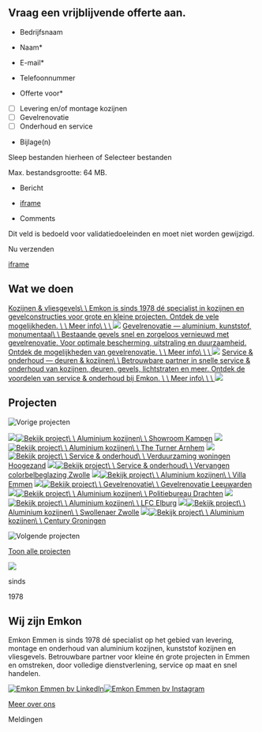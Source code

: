 ## Vraag een vrijblijvende offerte aan.

- Bedrijfsnaam

- Naam\*

- E-mail\*

- Telefoonnummer

- Offerte voor\*


- [ ] Levering en/of montage kozijnen
- [ ] Gevelrenovatie
- [ ] Onderhoud en service

- Bijlage(n)




Sleep bestanden hierheen of Selecteer bestanden







Max. bestandsgrootte: 64 MB.

- Bericht

- [iframe](https://www.google.com/recaptcha/api2/anchor?ar=1&k=6Lev6zckAAAAACMjfSoUnlNFqZAElds1l2CfPJLH&co=aHR0cHM6Ly93d3cuZW1rb24ubmw6NDQz&hl=en&v=jt8Oh2-Ue1u7nEbJQUIdocyd&theme=light&size=invisible&badge=bottomright&cb=mvt23nssw0xi)

- Comments


Dit veld is bedoeld voor validatiedoeleinden en moet niet worden gewijzigd.


Nu verzenden

[iframe](about:blank)

## Wat we doen

[Kozijnen & vliesgevels\\
\\
Emkon is sinds 1978 dé specialist in kozijnen en gevelconstructies voor grote en kleine projecten. Ontdek de vele mogelijkheden. \\
\\
Meer info\\
\\
\\
![](https://www.emkon.nl/wp-content/uploads/2019/07/icon-gevelcontructies.svg)](https://www.emkon.nl/diensten/kozijnen-vliesgevels/) [Gevelrenovatie — aluminium, kunststof, monumentaal\\
\\
Bestaande gevels snel en zorgeloos vernieuwd met gevelrenovatie. Voor optimale bescherming, uitstraling en duurzaamheid. Ontdek de mogelijkheden van gevelrenovatie. \\
\\
Meer info\\
\\
\\
![](https://www.emkon.nl/wp-content/uploads/2019/07/icon-gevelrenovatie.svg)](https://www.emkon.nl/diensten/gevelrenovatie/) [Service & onderhoud — deuren & kozijnen\\
\\
Betrouwbare partner in snelle service & onderhoud van kozijnen, deuren, gevels, lichtstraten en meer. Ontdek de voordelen van service & onderhoud bij Emkon. \\
\\
Meer info\\
\\
\\
![](https://www.emkon.nl/wp-content/uploads/2019/07/icon-service-white-2.svg)](https://www.emkon.nl/diensten/reparatie-en-onderhoud/)

## Projecten

![Vorige projecten](https://www.emkon.nl/wp-content/themes/emkon/assets/img/svg/icon-arrow-black-right.svg)

[![](https://www.emkon.nl/wp-content/uploads/2025/05/2440_Zambonistraat_01-scaled-1-1024x576.jpg)![Bekijk project](https://www.emkon.nl/wp-content/themes/emkon/assets/img/svg/icon-arrow-black-right.svg)\\
\\
Aluminium kozijnen\\
\\
Showroom Kampen](https://www.emkon.nl/projecten/showroom-kampen/) [![](https://www.emkon.nl/wp-content/uploads/2025/05/The-Turner.png)![Bekijk project](https://www.emkon.nl/wp-content/themes/emkon/assets/img/svg/icon-arrow-black-right.svg)\\
\\
Aluminium kozijnen\\
\\
The Turner Arnhem](https://www.emkon.nl/projecten/the-turner-arnhem/) [![](https://www.emkon.nl/wp-content/uploads/2025/03/IMG_2180-1024x768.jpg)![Bekijk project](https://www.emkon.nl/wp-content/themes/emkon/assets/img/svg/icon-arrow-black-right.svg)\\
\\
Service & onderhoud\\
\\
Verduurzaming woningen Hoogezand](https://www.emkon.nl/projecten/verduurzaming-woningen-hoogezand/) [![](https://www.emkon.nl/wp-content/uploads/2025/01/98e488fb-e87c-4d9d-a3db-5afe97b8e163-1024x768.jpeg)![Bekijk project](https://www.emkon.nl/wp-content/themes/emkon/assets/img/svg/icon-arrow-black-right.svg)\\
\\
Service & onderhoud\\
\\
Vervangen colorbelbeglazing Zwolle](https://www.emkon.nl/projecten/vervangen-colorbelbeglazing-zwolle/) [![](https://www.emkon.nl/wp-content/uploads/2024/11/IMG_8586-1-1024x768.jpg)![Bekijk project](https://www.emkon.nl/wp-content/themes/emkon/assets/img/svg/icon-arrow-black-right.svg)\\
\\
Aluminium kozijnen\\
\\
Villa Emmen](https://www.emkon.nl/projecten/villa-emmen-2/) [![](https://www.emkon.nl/wp-content/uploads/2024/11/Renovatie-Sixmastraat-Leeuwarden-1024x768.jpg)![Bekijk project](https://www.emkon.nl/wp-content/themes/emkon/assets/img/svg/icon-arrow-black-right.svg)\\
\\
Gevelrenovatie\\
\\
Gevelrenovatie Leeuwarden](https://www.emkon.nl/projecten/renovatie-leeuwarden/) [![](https://www.emkon.nl/wp-content/uploads/2024/10/water-politie-drachten-cepezed.webp)![Bekijk project](https://www.emkon.nl/wp-content/themes/emkon/assets/img/svg/icon-arrow-black-right.svg)\\
\\
Aluminium kozijnen\\
\\
Politiebureau Drachten](https://www.emkon.nl/projecten/politiebureau-drachten/) [![](https://www.emkon.nl/wp-content/uploads/2024/10/299041295_488367889959166_861111987958557155_n-1024x768.jpg)![Bekijk project](https://www.emkon.nl/wp-content/themes/emkon/assets/img/svg/icon-arrow-black-right.svg)\\
\\
Aluminium kozijnen\\
\\
LFC Elburg](https://www.emkon.nl/projecten/lfc-elburg/) [![](https://www.emkon.nl/wp-content/uploads/2024/10/AI-Swollenaer__FocusFillWzEwMDAsODAwLCJ4IiwyMTBd.webp)![Bekijk project](https://www.emkon.nl/wp-content/themes/emkon/assets/img/svg/icon-arrow-black-right.svg)\\
\\
Aluminium kozijnen\\
\\
Swollenaer Zwolle](https://www.emkon.nl/projecten/swollenaer-zwolle/) [![](https://www.emkon.nl/wp-content/uploads/2024/10/century-groningen.webp)![Bekijk project](https://www.emkon.nl/wp-content/themes/emkon/assets/img/svg/icon-arrow-black-right.svg)\\
\\
Aluminium kozijnen\\
\\
Century Groningen](https://www.emkon.nl/projecten/century-groningen/)

![Volgende projecten](https://www.emkon.nl/wp-content/themes/emkon/assets/img/svg/icon-arrow-black-right.svg)

[Toon alle projecten](https://www.emkon.nl/projecten/)

![](https://www.emkon.nl/wp-content/themes/emkon/assets/img/svg/icon-medal-white.svg)

sinds

1978



## Wij zijn Emkon

Emkon Emmen is sinds 1978 dé specialist op het gebied van levering, montage en onderhoud van aluminium kozijnen, kunststof kozijnen en vliesgevels. Betrouwbare partner voor kleine én grote projecten in Emmen en omstreken, door volledige dienstverlening, service op maat en snel handelen.

[![Emkon Emmen bv LinkedIn](https://www.emkon.nl/wp-content/uploads/2021/04/linkedin-icon.svg)](https://www.linkedin.com/company/emkon-emmen-bv/ "Emkon Emmen bv LinkedIn")[![Emkon Emmen bv Instagram](https://www.emkon.nl/wp-content/uploads/2024/01/instagram-icon.svg)](https://www.instagram.com/emkon_emmen_/%22 "Emkon Emmen bv Instagram")

[Meer over ons](https://www.emkon.nl/over-emkon/)

Meldingen